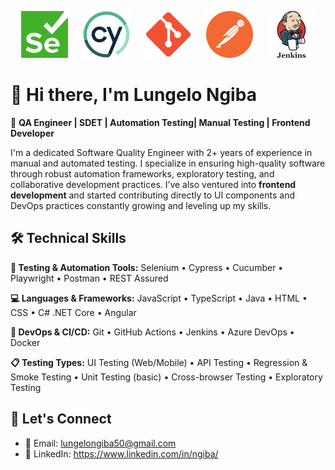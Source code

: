 <p align="center">
  <img src="./Selenium-logo.png" alt="Selenium" width="75px" height="75px" style="margin: 0 10px;">
  <img src="./Cypress-logo.png" alt="Cypress" width="75px" height="75px" style="margin: 0 10px;">
  <img src="./Git-icon.png" alt="Git" width="75px" height="75px" style="margin: 0 10px;">
  <img src="./Postman-logo.png" alt="Postman" width="75px" height="75px" style="margin: 0 10px;">
  <img src="./Jenkins-logo.jpg" alt="Jenkins" width="75px" height="75px" style="margin: 0 10px;">
</p>

# 👋 Hi there, I'm Lungelo Ngiba

🎯 **QA Engineer | SDET | Automation Testing| Manual Testing | Frontend Developer**

I'm a dedicated Software Quality Engineer with 2+ years of experience in manual and automated testing. I specialize in ensuring high-quality software through robust automation frameworks, exploratory testing, and collaborative development practices. I’ve also ventured into **frontend development** and started contributing directly to UI components and DevOps practices constantly growing and leveling up my skills.


## 🛠️ Technical Skills

**🧪 Testing & Automation Tools:**   Selenium • Cypress • Cucumber • Playwright • Postman • REST Assured

**💻 Languages & Frameworks:**   JavaScript • TypeScript • Java • HTML • CSS • C# .NET Core • Angular

**🔄 DevOps & CI/CD:**   Git • GitHub Actions • Jenkins • Azure DevOps • Docker

**📋 Testing Types:**   UI Testing (Web/Mobile) • API Testing  • Regression & Smoke Testing • Unit Testing (basic) • Cross-browser Testing •  Exploratory Testing


## 🤝 Let's Connect

- 📧 Email: lungelongiba50@gmail.com
- 💼 LinkedIn: https://www.linkedin.com/in/ngiba/ 
